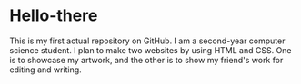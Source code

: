 # Hello-there
This is my first actual repository on GitHub. I am a second-year computer science student. I plan to make two websites by using HTML and CSS. One is to showcase my artwork, and the other is to show my friend's work for editing and writing.
